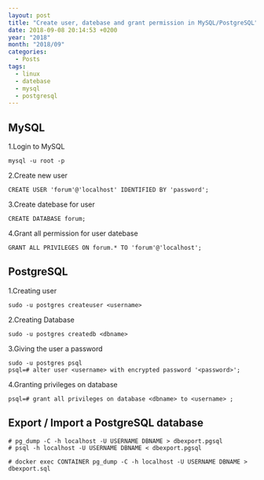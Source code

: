 ```yaml
---
layout: post
title: "Create user, datebase and grant permission in MySQL/PostgreSQL"
date: 2018-09-08 20:14:53 +0200
year: "2018"
month: "2018/09"
categories:
  - Posts
tags:
  - linux
  - datebase
  - mysql
  - postgresql
---
```


## MySQL

1.Login to MySQL

```
mysql -u root -p
```

2.Create new user

```
CREATE USER 'forum'@'localhost' IDENTIFIED BY 'password';
```

3.Create datebase for user

```
CREATE DATABASE forum;
```

4.Grant all permission for user datebase

```
GRANT ALL PRIVILEGES ON forum.* TO 'forum'@'localhost';
```

## PostgreSQL

1.Creating user

```
sudo -u postgres createuser <username>
```

2.Creating Database

```
sudo -u postgres createdb <dbname>
```

3.Giving the user a password

```
sudo -u postgres psql
psql=# alter user <username> with encrypted password '<password>';
```

4.Granting privileges on database

```
psql=# grant all privileges on database <dbname> to <username> ;
```

## Export / Import a PostgreSQL database

```
# pg_dump -C -h localhost -U USERNAME DBNAME > dbexport.pgsql
# psql -h localhost -U USERNAME DBNAME < dbexport.pgsql

# docker exec CONTAINER pg_dump -C -h localhost -U USERNAME DBNAME > dbexport.sql
```
